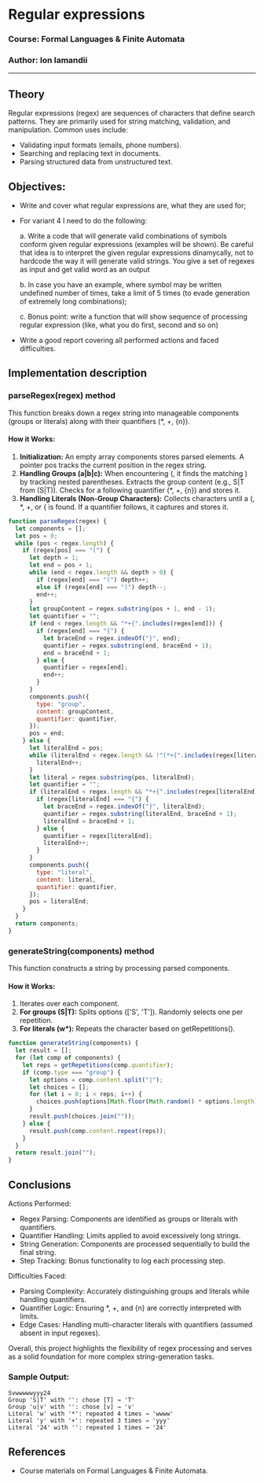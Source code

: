 # Regular expressions

### Course: Formal Languages & Finite Automata

### Author: Ion Iamandii

---

## Theory

Regular expressions (regex) are sequences of characters that define search patterns. They are primarily used for string matching, validation, and manipulation. Common uses include:

- Validating input formats (emails, phone numbers).
- Searching and replacing text in documents.
- Parsing structured data from unstructured text.

## Objectives:

- Write and cover what regular expressions are, what they are used for;
- For variant 4 I need to do the following:

  a. Write a code that will generate valid combinations of symbols conform given regular expressions (examples will be shown). Be careful that idea is to interpret the given regular expressions dinamycally, not to hardcode the way it will generate valid strings. You give a set of regexes as input and get valid word as an output

  b. In case you have an example, where symbol may be written undefined number of times, take a limit of 5 times (to evade generation of extremely long combinations);

  c. Bonus point: write a function that will show sequence of processing regular expression (like, what you do first, second and so on)

- Write a good report covering all performed actions and faced difficulties.

## Implementation description

### **parseRegex(regex) method**

This function breaks down a regex string into manageable components (groups or literals) along with their quantifiers (\*, +, {n}).

#### **How it Works:**

1. **Initialization:** An empty array components stores parsed elements. A pointer pos tracks the current position in the regex string.
2. **Handling Groups (a|b|c):** When encountering (, it finds the matching ) by tracking nested parentheses. Extracts the group content (e.g., S|T from (S|T)). Checks for a following quantifier (\*, +, {n}) and stores it.
3. **Handling Literals (Non-Group Characters):** Collects characters until a (, \*, +, or { is found. If a quantifier follows, it captures and stores it.

```javascript
function parseRegex(regex) {
  let components = [];
  let pos = 0;
  while (pos < regex.length) {
    if (regex[pos] === "(") {
      let depth = 1;
      let end = pos + 1;
      while (end < regex.length && depth > 0) {
        if (regex[end] === "(") depth++;
        else if (regex[end] === ")") depth--;
        end++;
      }
      let groupContent = regex.substring(pos + 1, end - 1);
      let quantifier = "";
      if (end < regex.length && "*+{".includes(regex[end])) {
        if (regex[end] === "{") {
          let braceEnd = regex.indexOf("}", end);
          quantifier = regex.substring(end, braceEnd + 1);
          end = braceEnd + 1;
        } else {
          quantifier = regex[end];
          end++;
        }
      }
      components.push({
        type: "group",
        content: groupContent,
        quantifier: quantifier,
      });
      pos = end;
    } else {
      let literalEnd = pos;
      while (literalEnd < regex.length && !"(*+{".includes(regex[literalEnd])) {
        literalEnd++;
      }
      let literal = regex.substring(pos, literalEnd);
      let quantifier = "";
      if (literalEnd < regex.length && "*+{".includes(regex[literalEnd])) {
        if (regex[literalEnd] === "{") {
          let braceEnd = regex.indexOf("}", literalEnd);
          quantifier = regex.substring(literalEnd, braceEnd + 1);
          literalEnd = braceEnd + 1;
        } else {
          quantifier = regex[literalEnd];
          literalEnd++;
        }
      }
      components.push({
        type: "literal",
        content: literal,
        quantifier: quantifier,
      });
      pos = literalEnd;
    }
  }
  return components;
}
```

### **generateString(components) method**

This function constructs a string by processing parsed components.

#### **How it Works:**

1. Iterates over each component.
2. **For groups (S|T):** Splits options (['S', 'T']). Randomly selects one per repetition.
3. **For literals (w\*):** Repeats the character based on getRepetitions().

```javascript
function generateString(components) {
  let result = [];
  for (let comp of components) {
    let reps = getRepetitions(comp.quantifier);
    if (comp.type === "group") {
      let options = comp.content.split("|");
      let choices = [];
      for (let i = 0; i < reps; i++) {
        choices.push(options[Math.floor(Math.random() * options.length)]);
      }
      result.push(choices.join(""));
    } else {
      result.push(comp.content.repeat(reps));
    }
  }
  return result.join("");
}
```

## Conclusions

Actions Performed:

- Regex Parsing: Components are identified as groups or literals with quantifiers.
- Quantifier Handling: Limits applied to avoid excessively long strings.
- String Generation: Components are processed sequentially to build the final string.
- Step Tracking: Bonus functionality to log each processing step.

Difficulties Faced:

- Parsing Complexity: Accurately distinguishing groups and literals while handling quantifiers.
- Quantifier Logic: Ensuring \*, +, and {n} are correctly interpreted with limits.
- Edge Cases: Handling multi-character literals with quantifiers (assumed absent in input regexes).

Overall, this project highlights the flexibility of regex processing and serves as a solid foundation for more complex string-generation tasks.

### **Sample Output:**

```
Svwwwwwyyy24
Group 'S|T' with '': chose [T] → 'T'
Group 'u|v' with '': chose [v] → 'v'
Literal 'w' with '*': repeated 4 times → 'wwww'
Literal 'y' with '+': repeated 3 times → 'yyy'
Literal '24' with '': repeated 1 times → '24'
```

## **References**

- Course materials on Formal Languages & Finite Automata.
